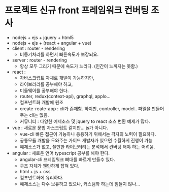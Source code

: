 # 프로젝트 신규 front 프레임워크 컨버팅 조사
- nodejs + ejs + jquery + html5
- nodejs + ejs + (react + angular + vue)
- client : router - rendering 
    - 비동기처리를 하면서 빠른속도가 보장되요.
- server : router - rendering 
    - 항상 모두 그리기 때문에 속도가 느리다. (인간이 느끼지는 못함.)
- react : 
    - 자바스크립트 자체로 개발이 가능하지만, 
    - 라이브러리를 공부해야 하고,   
    - 미들웨어를 공부해야 한다. 
    - router, redux(context-api), graphql, applo...
    - 컴포넌트화 개발에 원조
    - create-reate-app : cli가 존재함. 하지만, controller, model.. 파일을 만들어주는 cli는 없음.
    - 커뮤니티 : 다양한 예제소스 및 jquery to react 소스 변환 예제가 많다.
- vue : 새로운 문법 자스크립트 같지만... js가 아니다.
    - vue-cli 빠른 접근이 가능하나 응용하기 위해서는 각자의 노력이 필요하다.
    - 공통모듈 개발을 도와주는 가이드 개발자가 있으면 수월하게 진행이 가능
    - 예제소스가 없고, 쓸만한 라이브러리는 분석해서 컨버팅 해야 하는 어려움.
- angular : 새로운 언어 typescript 공부를 해야 한다. 
    - angular-cli 프레임워크 뼈대를 빠르게 만들수 있다. 
    - 구조 자체가 웬만하게 잡혀 있다. 
    - html + js + css 
    - 컴포넌트화에 유리하다. 
    - 예제소스는 다수 보유하고 있으나, 커스텀화 하는데 힘들지 않나...
    
